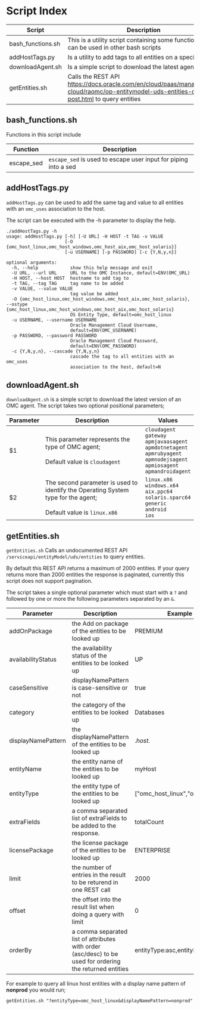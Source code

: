 # Script Index

Script | Description
------ | -----------
bash_functions.sh | This is a utility script containing some functions that can be used in other bash scripts
addHostTags.py | Is a utility to add tags to all entities on a specific host
downloadAgent.sh | Is a simple script to download the latest agent
getEntities.sh | Calls the REST API https://docs.oracle.com/en/cloud/paas/management-cloud/raomc/op-entitymodel-uds-entities-query-post.html to query entities

## bash_functions.sh
Functions in this script include

Function | Description
-------- | -----------
escape_sed | `escape_sed` is used to escape user input for piping into a sed

## addHostTags.py
`addHostTags.py` can be used to add the same tag and value to all entities with an `omc_uses` association to the host.

The script can be executed with the -h parameter to display the help.

```
./addHostTags.py -h
usage: addHostTags.py [-h] [-U URL] -H HOST -t TAG -v VALUE
                      [-O {omc_host_linux,omc_host_windows,omc_host_aix,omc_host_solaris}]
                      [-u USERNAME] [-p PASSWORD] [-c {Y,N,y,n}]

optional arguments:
  -h, --help            show this help message and exit
  -U URL, --url URL     URL to the OMC Instance, default=ENV(OMC_URL)
  -H HOST, --host HOST  hostname to add tag to
  -t TAG, --tag TAG     tag name to be added
  -v VALUE, --value VALUE
                        tag value be added
  -O {omc_host_linux,omc_host_windows,omc_host_aix,omc_host_solaris}, --ostype {omc_host_linux,omc_host_windows,omc_host_aix,omc_host_solaris}
                        OS Entity Type, default=omc_host_linux
  -u USERNAME, --username USERNAME
                        Oracle Management Cloud Username,
                        default=ENV(OMC_USERNAME)
  -p PASSWORD, --password PASSWORD
                        Oracle Management Cloud Password,
                        default=ENV(OMC_PASSWORD)
  -c {Y,N,y,n}, --cascade {Y,N,y,n}
                        cascade the tag to all entities with an omc_uses
                        association to the host, default=N
```

## downloadAgent.sh
`downloadAgent.sh` is a simple script to download the latest version of an OMC agent.  The script takes two optional positional parameters;

Parameter | Description | Values
--------- | ----------- | ------
$1 | This parameter represents the type of OMC agent;<br/><br/>Default value is `cloudagent` | `cloudagent`<br/>`gateway`<br/>`apmjavaasagent`<br/>`apmdotnetagent`<br/>`apmrubyagent`<br/>`apmnodejsagent`<br/>`apmiosagent`<br/>`apmandroidagent`
$2 | The second parameter is used to identify the Operating System type for the agent;<br/><br/>Default value is `linux.x86` | `linux.x86`<br/>`windows.x64`<br/>`aix.ppc64`<br/>`solaris.sparc64`<br/>`generic`<br/>`android`<br/>`ios`

## getEntities.sh
`getEntities.sh`  Calls an undocumented REST API `/serviceapi/entityModel/uds/entities` to query entities.

By default this REST API returns a maximum of 2000 entities.  If your query returns more than 2000 entities the response is paginated, currently this script does not support pagination.

The script takes a single optional parameter which must start with a `?` and followed by one or more the following parameters separated by an `&`.

Parameter | Description | Example
--------- | ----------- | -------
addOnPackage|the Add on package of the entities to be looked up|PREMIUM
availabilityStatus|the availability status of the entities to be looked up|UP
caseSensitive|displayNamePattern is case-sensitive or not|true
category|the category of the entities to be looked up|Databases
displayNamePattern|the displayNamePattern of the entities to be looked up|.*host.*
entityName|the entity name of the entities to be looked up|myHost
entityType|the entity type of the entities to be looked up|["omc_host_linux","omc_db"]
extraFields|a comma separated list of extraFields to be added to the response.|totalCount
licensePackage|the license package of the entities to be looked up|ENTERPRISE
limit|the number of entries in the result to be returend in one REST call|2000
offset|the offset into the result list when doing a query with limit|0
orderBy|a comma separated list of attributes with order (asc/desc) to be used for ordering the returned entities|entityType:asc,entityName:desc

For example to query all linux host entities with a display name pattern of **nonprod** you would run;
```
getEntities.sh "?entityType=omc_host_linux&displayNamePattern=nonprod"
```
